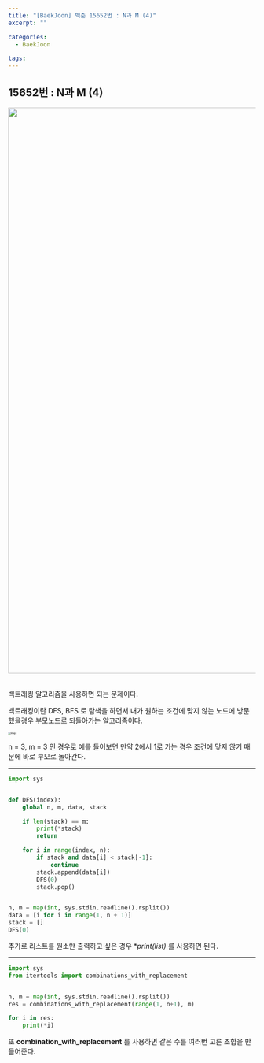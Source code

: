 ```yaml
---
title: "[BaekJoon] 백준 15652번 : N과 M (4)"
excerpt: ""

categories:
  - BaekJoon

tags:
---
```


## 15652번 : N과 M (4)

<center><img width="1150" alt="" src="https://user-images.githubusercontent.com/54533309/102457335-eca50d80-4085-11eb-838c-aa5db8b31736.png">
</center>

<br>

백트래킹 알고리즘을 사용하면 되는 문제이다.

백트래킹이란 DFS, BFS 로 탐색을 하면서 내가 원하는 조건에 맞지 않는 노드에 방문했을경우 부모노드로 되돌아가는 알고리즘이다.

<img src="https://user-images.githubusercontent.com/54533309/102458706-fcbdec80-4087-11eb-9b02-5d65f236b596.png" alt="image" style="zoom:30%;" />

n = 3, m = 3 인 경우로 예를 들어보면 만약 2에서 1로 가는 경우 조건에 맞지 않기 때문에 바로 부모로 돌아간다.

---

```python
import sys


def DFS(index):
	global n, m, data, stack

	if len(stack) == m:
		print(*stack)
		return

	for i in range(index, n):
		if stack and data[i] < stack[-1]:
			continue
		stack.append(data[i])
		DFS(0)
		stack.pop()


n, m = map(int, sys.stdin.readline().rsplit())
data = [i for i in range(1, n + 1)]
stack = []
DFS(0)
```

추가로 리스트를 원소만 출력하고 싶은 경우 **print(*list)** 를 사용하면 된다.

---

```python
import sys
from itertools import combinations_with_replacement


n, m = map(int, sys.stdin.readline().rsplit())
res = combinations_with_replacement(range(1, n+1), m)

for i in res:
	print(*i)
```

또 **combination_with_replacement** 를 사용하면 같은 수를 여러번 고른 조합을 만들어준다.

<br>